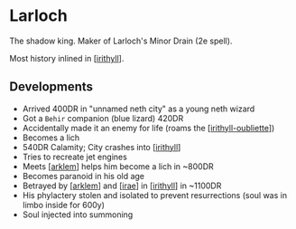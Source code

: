 # Larloch

The shadow king.
Maker of Larloch's Minor Drain (2e spell).

Most history inlined in [[irithyll]].

## Developments
- Arrived 400DR in "unnamed neth city" as a young neth wizard
- Got a `Behir` companion (blue lizard) 420DR
- Accidentally made it an enemy for life (roams the [[irithyll-oubliette]])
- Becomes a lich
- 540DR Calamity; City crashes into [[irithyll]]
- Tries to recreate jet engines
- Meets [[arklem]] helps him become a lich in ~800DR
- Becomes paranoid in his old age
- Betrayed by [[arklem]] and [[irae]] in [[irithyll]] in ~1100DR
- His phylactery stolen and isolated to prevent resurrections (soul was in limbo inside for 600y)
- Soul injected into summoning

[//begin]: # "Autogenerated link references for markdown compatibility"
[irithyll]: ../east/irithyll "Irithyll"
[irithyll-oubliette]: ../east/irithyll-oubliette "Irithyll Oubliette"
[arklem]: arklem "Arklem Greeth"
[irae]: irae "Irae T'sarran"
[//end]: # "Autogenerated link references"
